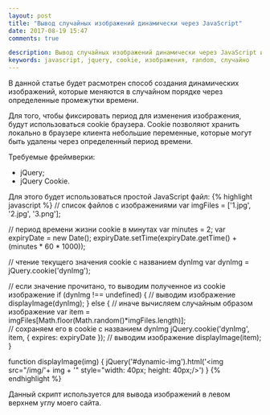 ```yaml
---
layout: post
title: "Вывод случайных изображений динамически через JavaScript"
date: 2017-08-19 15:47
comments: true

description: Вывод случайных изображений динамически через JavaScript и cookie
keywords: javascript, jquery, cookie, изображения, random, случайно
---
```


В данной статье будет расмотрен способ создания динамических изображений, которые меняются в случайном порядке через определенные промежутки времени.

Для того, чтобы фиксировать период для изменения изображения, будут использоваться cookie браузера. Cookie позволяют хранить локально в браузере клиента небольшие переменные, которые могут быть удалены через определенный период времени.

Требуемые фреймверки:
- jQuery;
- jQuery Cookie.

Для этого будет использоваться простой JavaScript файл:
{% highlight javascript %}
// список файлов с изображениями
var imgFiles = ['1.jpg', '2.jpg', '3.png'];

// период времени жизни cookie в минутах
var minutes = 2;
var expiryDate = new Date();
expiryDate.setTime(expiryDate.getTime() + (minutes * 60 * 1000));

// чтение текущего значения cookie с названием dynImg
var dynImg = jQuery.cookie('dynImg');

// если значение прочитано, то выводим полученное из cookie изображение
if (dynImg !== undefined) {
    // выводим изображение
    displayImage(dynImg);
} else {
    // иначе вычисляем случайным образом изображение
    var item = imgFiles[Math.floor(Math.random()*imgFiles.length)];  
    // сохраняем его в cookie с названием dynImg
    jQuery.cookie('dynImg', item, { expires: expiryDate });
    // выводим изображение
    displayImage(item);
}

function displayImage(img) {
    jQuery('#dynamic-img').html('<img src="/img/'+ img + '" style="width: 40px; height: 40px;/>')
}
{% endhighlight %}

Данный скрипт используется для вывода изображений в левом верхнем углу моего сайта.
